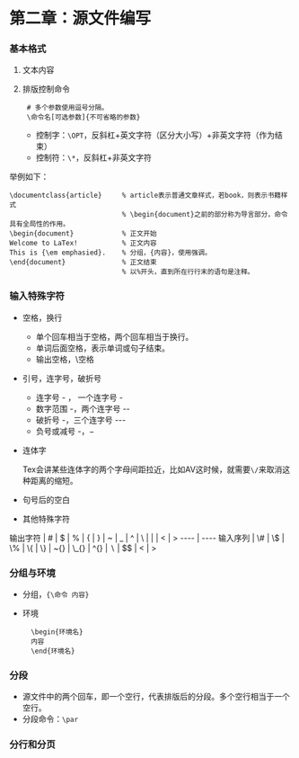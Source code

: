 # 第二章：源文件编写
### 基本格式
1. 文本内容
2. 排版控制命令

		# 多个参数使用逗号分隔。
		\命令名[可选参数]{不可省略的参数}
	
	* 控制字：`\OPT`，反斜杠+英文字符（区分大小写）+非英文字符（作为结束）
	* 控制符：`\*`，反斜杠+非英文字符

举例如下：
	
	\documentclass{article}		% article表示普通文章样式，若book，则表示书籍样式
								% \begin{document}之前的部分称为导言部分，命令具有全局性的作用。
	\begin{document}			% 正文开始
	Welcome to LaTex!			% 正文内容
	This is {\em emphasied}.	% 分组，{内容}，使用强调。
	\end{document}				% 正文结束
								% 以%开头，直到所在行行末的语句是注释。
	
### 输入特殊字符
* 空格，换行

	* 单个回车相当于空格，两个回车相当于换行。
	* 单词后面空格，表示单词或句子结束。
	* 输出空格，\空格

* 引号，连字号，破折号

	* 连字号 - ， 一个连字号 -
	* 数字范围 -，两个连字号 --
	* 破折号 -，三个连字号 ---
	* 负号或减号 -，$-$

* 连体字

	Tex会讲某些连体字的两个字母间距拉近，比如AV这时候，就需要`\/`来取消这种距离的缩短。

* 句号后的空白
* 其他特殊字符

输出字符 | # | $ | % | { | } | ~ | _ | ^ | \\ | \| | < | > 
---- | ----
输入序列 | \\# | \\$ | \\% | \\{ | \\} | \~{} | \\_{} | \^{} | $\backslash$ | $\$ | $<$ | $>$

### 分组与环境
* 分组，`{\命令 内容}`
* 环境

		\begin{环境名}
		内容
		\end{环境名}
		
### 分段
* 源文件中的两个回车，即一个空行，代表排版后的分段。多个空行相当于一个空行。
* 分段命令：`\par`

### 分行和分页
